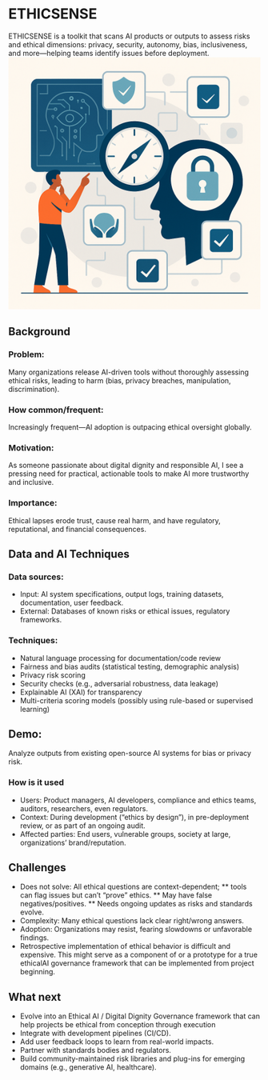 
# ETHICSENSE
ETHICSENSE is a toolkit that scans AI products or outputs to assess risks and ethical dimensions: privacy, security, autonomy, bias, inclusiveness, and more—helping teams identify issues before deployment.
![Ethical AI Blueprint](/Ethical_AI_BluePrint.png)

## Background
### Problem: 
Many organizations release AI-driven tools without thoroughly assessing ethical risks, leading to harm (bias, privacy breaches, manipulation, discrimination).
### How common/frequent: 
Increasingly frequent—AI adoption is outpacing ethical oversight globally.
### Motivation: 
As someone passionate about digital dignity and responsible AI, I see a pressing need for practical, actionable tools to make AI more trustworthy and inclusive.
### Importance: 
Ethical lapses erode trust, cause real harm, and have regulatory, reputational, and financial consequences.
## Data and AI Techniques
### Data sources:
* Input: AI system specifications, output logs, training datasets, documentation, user feedback.
* External: Databases of known risks or ethical issues, regulatory frameworks.
### Techniques:
* Natural language processing for documentation/code review
* Fairness and bias audits (statistical testing, demographic analysis)
* Privacy risk scoring
* Security checks (e.g., adversarial robustness, data leakage)
* Explainable AI (XAI) for transparency
* Multi-criteria scoring models (possibly using rule-based or supervised learning)
## Demo: 
Analyze outputs from existing open-source AI systems for bias or privacy risk.
### How is it used
* Users: Product managers, AI developers, compliance and ethics teams, auditors, researchers, even regulators.
* Context: During development (“ethics by design”), in pre-deployment review, or as part of an ongoing audit.
* Affected parties: End users, vulnerable groups, society at large, organizations’ brand/reputation.
## Challenges
* Does not solve: All ethical questions are context-dependent;
** tools can flag issues but can’t “prove” ethics.
** May have false negatives/positives.
** Needs ongoing updates as risks and standards evolve.
* Complexity: Many ethical questions lack clear right/wrong answers.
* Adoption: Organizations may resist, fearing slowdowns or unfavorable findings.
* Retrospective implementation of ethical behavior is difficult and expensive. This might serve as a component of or a prototype for a true ethicalAI governance framework that can be implemented from project beginning. 
## What next
* Evolve into an Ethical AI / Digital Dignity Governance framework that can help projects be ethical from conception through execution
* Integrate with development pipelines (CI/CD).
* Add user feedback loops to learn from real-world impacts.
* Partner with standards bodies and regulators.
* Build community-maintained risk libraries and plug-ins for emerging domains (e.g., generative AI, healthcare).
